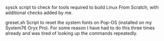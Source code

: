 sysck
	script to check for tools required to build Linux From Scratch, with additional checks added by me.

greset.sh
	Script to reset the system fonts on Pop-OS (installed on my System76 Oryx Pro). For some reason I have had to do this three times already and was tired of looking up the commands repeatedly.
